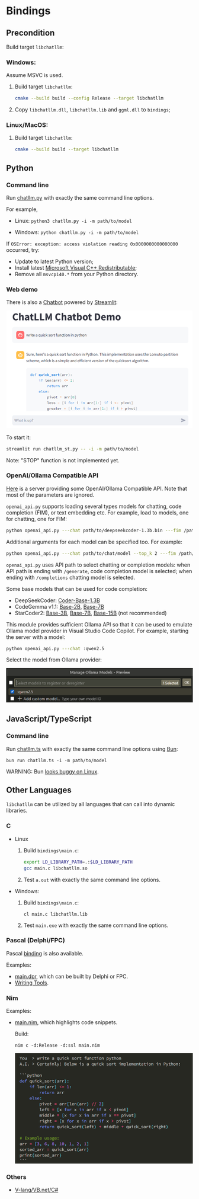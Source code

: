 # Bindings

## Precondition

Build target `libchatllm`:

### Windows:

Assume MSVC is used.

1. Build target `libchatllm`:

    ```sh
    cmake --build build --config Release --target libchatllm
    ```

1. Copy `libchatllm.dll`, `libchatllm.lib` and `ggml.dll` to `bindings`;

### Linux/MacOS:

1. Build target `libchatllm`:

    ```sh
    cmake --build build --target libchatllm
    ```

## Python

### Command line

Run [chatllm.py](../bindings/chatllm.py) with exactly the same command line options.

For example,

* Linux: `python3 chatllm.py -i -m path/to/model`

* Windows: `python chatllm.py -i -m path/to/model`

If `OSError: exception: access violation reading 0x0000000000000000` occurred, try:

* Update to latest Python version;
* Install latest [Microsoft Visual C++ Redistributable](https://learn.microsoft.com/en-us/cpp/windows/latest-supported-vc-redist);
* Remove all `msvcp140.*` from your Python directory.

### Web demo

There is also a [Chatbot](../scripts/chatllm_st.py) powered by [Streamlit](https://streamlit.io/):

![](chatbot_st.png)

To start it:

```sh
streamlit run chatllm_st.py -- -i -m path/to/model
```

Note: "STOP" function is not implemented yet.

### OpenAI/Ollama Compatible API

[Here](../scripts/openai_api.py) is a server providing some OpenAI/Ollama Compatible API. Note that most of
the parameters are ignored.

`openai_api.py` supports loading several types models for chatting, code completion (FIM), or text embedding etc.
For example, load to models, one for chatting, one for FIM:

```sh
python openai_api.py ---chat path/to/deepseekcoder-1.3b.bin ---fim /path/to/deepseekcoder-1.3b-base.bin
```

Additional arguments for each model can be specified too. For example:

```sh
python openai_api.py ---chat path/to/chat/model --top_k 2 ---fim /path/to/fim/model --temp 0.8
```

`openai_api.py` uses API path to select chatting or completion models: when API path is ending with
`/generate`, code completion model is selected; when ending with `/completions`
chatting model is selected.

Some base models that can be used for code completion:

* DeepSeekCoder: [Coder-Base-1.3B](https://huggingface.co/deepseek-ai/deepseek-coder-1.3b-base)
* CodeGemma v1.1: [Base-2B](https://huggingface.co/google/codegemma-1.1-2b), [Base-7B](https://huggingface.co/google/codegemma-1.1-7b)
* StarCoder2: [Base-3B](https://huggingface.co/bigcode/starcoder2-7b), [Base-7B](https://huggingface.co/bigcode/starcoder2-7b), [Base-15B](https://huggingface.co/bigcode/starcoder2-15b) (not recommended)

This module provides sufficient Ollama API so that it can be used to emulate Ollama model provider in Visual Studio Code Copilot.
For example, starting the server with a model:

```sh
python openai_api.py ---chat :qwen2.5
```

Select the model from Ollama provider:

![](vscode_ollama.png)

## JavaScript/TypeScript

### Command line

Run [chatllm.ts](../bindings/chatllm.ts) with exactly the same command line options using [Bun](https://bun.sh/):

```shell
bun run chatllm.ts -i -m path/to/model
```

WARNING: Bun [looks buggy on Linux](https://github.com/oven-sh/bun/issues/10242).

## Other Languages

`libchatllm` can be utilized by all languages that can call into dynamic libraries.

### C

* Linux

    1. Build `bindings\main.c`:

        ```sh
        export LD_LIBRARY_PATH=.:$LD_LIBRARY_PATH
        gcc main.c libchatllm.so
        ```

    1. Test `a.out` with exactly the same command line options.

* Windows:

    1. Build `bindings\main.c`:

        ```shell
        cl main.c libchatllm.lib
        ```

    1. Test `main.exe` with exactly the same command line options.

### Pascal (Delphi/FPC)

Pascal [binding](../bindings/libchatllm.pas) is also available.

Examples:

* [main.dpr](../bindings/main.dpr), which can be built by Delphi or FPC.
* [Writing Tools](https://github.com/foldl/WritingTools).

### Nim

Examples:

* [main.nim](../bindings/main.nim), which highlights code snippets.

    Build:

    ```
    nim c -d:Release -d:ssl main.nim
    ```

    ![](code_highlight.png)

### Others

* [V-lang/VB.net/C#](https://github.com/foldl/chatllm.cpp/issues/41)